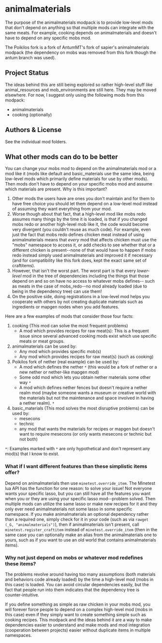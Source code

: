 # animalmaterials
The purpose of the animalmaterials modpack is to provide low-level mods
that don't depend on anything so that multiple mods can integrate with
the same meats. For example, cooking depends on animalmaterials and
doesn't have to depend on any specific mobs mod.

The Poikilos fork is a fork of AntumMT's fork of sapier's
animalmaterials modpack (the dependency on mobs was removed from this
fork though the antum branch was used).

## Project Status
The ideas behind this are still being explored so rather high-level
stuff like animal_resources and mob_environments are still here.
They may be moved elsewhere. For now, I suggest only using the following
mods from this modpack:
- animalmaterials
- cooking (optionally)

## Authors & License
See the individual mod folders.

## What other mods can do to be better
You can change your mobs mod to depend on the animalmaterials mod or a
mod like it (mods like default and basic_materials use the same idea,
being low-level mods which primarily define materials for use by other
mods).
Then mods don't have to depend on your specific mobs mod and assume
which materials are present. Why is this important?

1. Other mods the users have are ones you don't maintain and for them to have
   free choice you should let them depend on a low-level mod instead of
   assuming they want everything from your mod.
2. Worse though about that fact, that a high-level mod like mobs redo assumes many things by
   the time it is loaded, is that if you changed mobs redo or another
   high-level mob like it, the code would become very divergent (you
   couldn't reuse as much code). For example, even just the fact that
   mobs redo defines chicken meat instead of using animalmaterials
   means that *every* mod that affects chicken must use the "mobs"
   namespace to access it, or add checks to see whether that or a
   different chicken is present--none of that would have to happen if
   mobs redo instead simply used animalmaterials and improved it if
   necessary (and for compatibility like this fork does, kept the exact
   same set of craftitems).
3. However, that isn't the worst part. The worst part is that every
   *lower-level* mod in the tree of dependencies including the things
   that those depend on and so on have no access to whatever mobs
   defines-- such as meats in the case of mobs_redo--no mod already
   loaded (due to being in the dependency tree) can use them!
4. On the positive side, doing registrations in a low-level mod helps
   you cooperate with others by not creating duplicate materials such
   as ingredients or mapgen nodes when you add features.

Here are a few examples of mods that consider those four facts:
1. cooking (This mod can solve the most frequent problems)
   - A mod which provides recipes for raw meat(s): This is a frequent issue
     since several advanced cooking mods exist which use specific meats
     or meat groups.
2. animalmaterials can be used by:
   - Any mod which provides specific mob(s)
   - Any mod which provides recipes for raw meat(s) (such as cooking)
3. Poikilos fork of nether (real example) can be used by:
   - A mod which defines the nether `*` (this would be a fork of nether or a new nether or nether-like mapgen mod)
   - Some odd mod which lets you obtain nether materials some other way `*`
   - A mod which defines nether fences but doesn't require a nether realm mod (maybe someone wants a museum or creative world with the materials but not the maintenance and space involved in having a nether realm). `*`
4. basic_materials (This mod solves the most disruptive problems) can be used by:
   - mesecons
   - technic
   - any mod that wants the materials for recipes or mapgen but doesn't want to require mesecons (or only wants mesecons or technic but not both)

`*`: Examples marked with `*` are only hypothetical and don't represent any mod(s) that I know to exist.


### What if I want different features than these simplistic items offer?
Depend on animalmaterials then use `minetest.override_item`. The Minetest
lua API has the function for one reason: to solve your issue! Not everyone wants
your specific lasso, but you can still have all the features you want
when you or they are using your specific lasso mod--problem solved. Then multiple mods
can utilize the same lasso or make new recipes for it and they only
ever need animalmaterials not some lasso in some specific namespace.
If you make animalmaterials an optional dependency rather
than a required one, simply check for it in your code (such as via
`rawget (_G, "animalmaterials")`), then if animalmaterials isn't
present, call `minetest.register_craftitem` instead of
`minetest.override_item` (then in the same case you can optionally make
an alias from the animalmaterials one to yours, such as if you want to
use an old world that contains animalmaterials items).

### Why not just depend on mobs or whatever mod redefines these items?
The problems revolve around having too many assumptions (both
materials and behaviors code already loaded) by the time a high-level
mod (mobs in this case) is loaded. You can avoid circular dependencies
easily, but the fact that people run into them indicates that the
dependency tree is counter-intuitive.

If you define something as simple as raw chicken in your mobs mod, you
will forever force people to depend on a complex high-level mod (mobs
in this case) even if they simply want to create something simple such
as cooking recipes. This modpack and the ideas behind it are a way to
make dependencies easier to understand and make mods and mod
integration (cooperation between projects) easier without duplicate
items in multiple namespaces.

